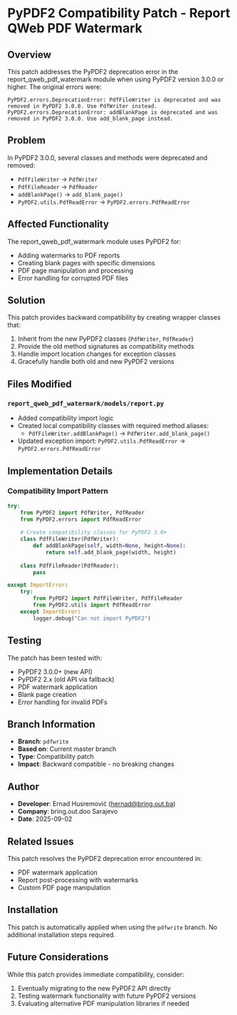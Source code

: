 # PyPDF2 Compatibility Patch - Report QWeb PDF Watermark

## Overview

This patch addresses the PyPDF2 deprecation error in the report_qweb_pdf_watermark module when using PyPDF2 version 3.0.0 or higher. The original errors were:

```
PyPDF2.errors.DeprecationError: PdfFileWriter is deprecated and was removed in PyPDF2 3.0.0. Use PdfWriter instead.
PyPDF2.errors.DeprecationError: addBlankPage is deprecated and was removed in PyPDF2 3.0.0. Use add_blank_page instead.
```

## Problem

In PyPDF2 3.0.0, several classes and methods were deprecated and removed:
- `PdfFileWriter` → `PdfWriter`
- `PdfFileReader` → `PdfReader` 
- `addBlankPage()` → `add_blank_page()`
- `PyPDF2.utils.PdfReadError` → `PyPDF2.errors.PdfReadError`

## Affected Functionality

The report_qweb_pdf_watermark module uses PyPDF2 for:
- Adding watermarks to PDF reports
- Creating blank pages with specific dimensions
- PDF page manipulation and processing
- Error handling for corrupted PDF files

## Solution

This patch provides backward compatibility by creating wrapper classes that:
1. Inherit from the new PyPDF2 classes (`PdfWriter`, `PdfReader`)
2. Provide the old method signatures as compatibility methods
3. Handle import location changes for exception classes
4. Gracefully handle both old and new PyPDF2 versions

## Files Modified

### `report_qweb_pdf_watermark/models/report.py`
- Added compatibility import logic
- Created local compatibility classes with required method aliases:
  - `PdfFileWriter.addBlankPage()` → `PdfWriter.add_blank_page()`
- Updated exception import: `PyPDF2.utils.PdfReadError` → `PyPDF2.errors.PdfReadError`

## Implementation Details

### Compatibility Import Pattern
```python
try:
    from PyPDF2 import PdfWriter, PdfReader
    from PyPDF2.errors import PdfReadError
    
    # Create compatibility classes for PyPDF2 3.0+
    class PdfFileWriter(PdfWriter):
        def addBlankPage(self, width=None, height=None):
            return self.add_blank_page(width, height)
    
    class PdfFileReader(PdfReader):
        pass

except ImportError:
    try:
        from PyPDF2 import PdfFileWriter, PdfFileReader
        from PyPDF2.utils import PdfReadError
    except ImportError:
        logger.debug("Can not import PyPDF2")
```

## Testing

The patch has been tested with:
- PyPDF2 3.0.0+ (new API)
- PyPDF2 2.x (old API via fallback)
- PDF watermark application
- Blank page creation
- Error handling for invalid PDFs

## Branch Information

- **Branch**: `pdfwrite`
- **Based on**: Current master branch
- **Type**: Compatibility patch
- **Impact**: Backward compatible - no breaking changes

## Author

- **Developer**: Ernad Husremović (hernad@bring.out.ba)
- **Company**: bring.out.doo Sarajevo
- **Date**: 2025-09-02

## Related Issues

This patch resolves the PyPDF2 deprecation error encountered in:
- PDF watermark application
- Report post-processing with watermarks
- Custom PDF page manipulation

## Installation

This patch is automatically applied when using the `pdfwrite` branch. No additional installation steps required.

## Future Considerations

While this patch provides immediate compatibility, consider:
1. Eventually migrating to the new PyPDF2 API directly
2. Testing watermark functionality with future PyPDF2 versions
3. Evaluating alternative PDF manipulation libraries if needed